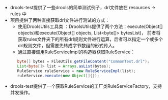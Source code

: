 
- drools-test提供了一些drools的简单测试例子，drl文件放在 resources -> rules 中
- 项目提供了两种直接获取drl文件进行测试的方式：
   - 使用DroolsUtils工具类 ：DroolsUtils提供了两个方法：execute(Object[] objects)和execute(Object[] objects, List<byte[]> bytesList)，
   前者将获取rules文件夹下的所有drl规则文件进行运算，后者可以指定一个或多个drl规则文件，但需要先转成字节数组的形式传入。
   - 通过直接调用RuleServiceImpl的构造器获取RuleService：
   ```java
      byte[] bytes = FileUtils.getFileContent("CommonTest.drl");
      List<byte[]> list = Arrays.asList(bytes);
      RuleService ruleService = new RuleServiceImpl(list);
      ruleService.execute(new Object[]{});
   ```
- drools-test提供了一个获取RuleService的工厂类RuleServiceFactory，支持并发操作。

